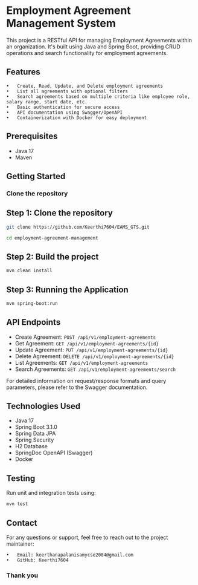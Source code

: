 # Employment Agreement Management System

This project is a RESTful API for managing Employment Agreements within an organization. It's built using Java and Spring Boot, providing CRUD operations and search functionality for employment agreements.

## Features

	•	Create, Read, Update, and Delete employment agreements
	•	List all agreements with optional filters
	•	Search agreements based on multiple criteria like employee role, salary range, start date, etc.
	•	Basic authentication for secure access
	•	API documentation using Swagger/OpenAPI
	•	Containerization with Docker for easy deployment
## Prerequisites

- Java 17
- Maven

## Getting Started

### Clone the repository

## Step 1: Clone the repository

```bash
git clone https://github.com/Keerthi7604/EAMS_GTS.git

cd employment-agreement-management
```

## Step 2: Build the project

```bash
mvn clean install
```

## Step 3: Running the Application

```bash
mvn spring-boot:run
```

## API Endpoints

- Create Agreement: `POST /api/v1/employment-agreements`
- Get Agreement: `GET /api/v1/employment-agreements/{id}`
- Update Agreement: `PUT /api/v1/employment-agreements/{id}`
- Delete Agreement: `DELETE /api/v1/employment-agreements/{id}`
- List Agreements: `GET /api/v1/employment-agreements`
- Search Agreements: `GET /api/v1/employment-agreements/search`

For detailed information on request/response formats and query parameters, please refer to the Swagger documentation.

## Technologies Used

- Java 17
- Spring Boot 3.1.0
- Spring Data JPA
- Spring Security
- H2 Database
- SpringDoc OpenAPI (Swagger)
- Docker


## Testing

Run unit and integration tests using:

```bash
mvn test
```

## Contact

For any questions or support, feel free to reach out to the project maintainer:

	•	Email: keerthanapalanisamycse2004@gmail.com
	•	GitHub: Keerthi7604

### Thank you
